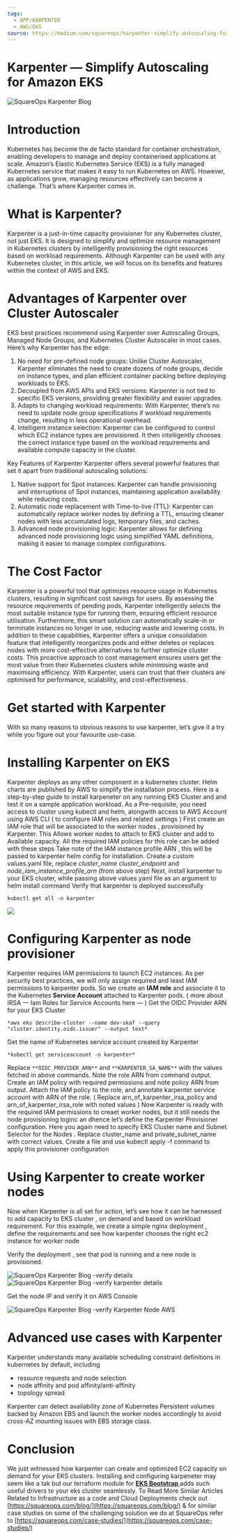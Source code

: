 ```yaml
---
tags:
  - APP/KARPENTER
  - AWS/EKS
source: https://medium.com/squareops/karpenter-simplify-autoscaling-for-amazon-eks-3e010df58eb4
---
```





# Karpenter — Simplify Autoscaling for Amazon EKS

![SquareOps Karpenter Blog](https://miro.medium.com/v2/resize:fit:700/1*ghXFW_pp2BKm7Qm87RoBTg.png) 


# Introduction

Kubernetes has become the de facto standard for container orchestration, enabling developers to manage and deploy containerised applications at scale. Amazon’s Elastic Kubernetes Service (EKS) is a fully managed Kubernetes service that makes it easy to run Kubernetes on AWS. However, as applications grow, managing resources effectively can become a challenge. That’s where Karpenter comes in.


# What is Karpenter?

Karpenter is a just-in-time capacity provisioner for any Kubernetes cluster, not just EKS. It is designed to simplify and optimize resource management in Kubernetes clusters by intelligently provisioning the right resources based on workload requirements. Although Karpenter can be used with any Kubernetes cluster, in this article, we will focus on its benefits and features within the context of AWS and EKS.


# Advantages of Karpenter over Cluster Autoscaler

EKS best practices recommend using Karpenter over Autoscaling Groups, Managed Node Groups, and Kubernetes Cluster Autoscaler in most cases. Here’s why Karpenter has the edge:
1.  No need for pre-defined node groups: Unlike Cluster Autoscaler, Karpenter eliminates the need to create dozens of node groups, decide on instance types, and plan efficient container packing before deploying workloads to EKS.
2.  Decoupled from AWS APIs and EKS versions: Karpenter is not tied to specific EKS versions, providing greater flexibility and easier upgrades.
3.  Adapts to changing workload requirements: With Karpenter, there’s no need to update node group specifications if workload requirements change, resulting in less operational overhead.
4.  Intelligent instance selection: Karpenter can be configured to control which EC2 instance types are provisioned. It then intelligently chooses the correct instance type based on the workload requirements and available compute capacity in the cluster.

Key Features of Karpenter Karpenter offers several powerful features that set it apart from traditional autoscaling solutions:
1.  Native support for Spot instances: Karpenter can handle provisioning and interruptions of Spot instances, maintaining application availability while reducing costs.
2.  Automatic node replacement with Time-to-live (TTL): Karpenter can automatically replace worker nodes by defining a TTL, ensuring cleaner nodes with less accumulated logs, temporary files, and caches.
3.  Advanced node provisioning logic: Karpenter allows for defining advanced node provisioning logic using simplified YAML definitions, making it easier to manage complex configurations.



# The Cost Factor

Karpenter is a powerful tool that optimizes resource usage in Kubernetes clusters, resulting in significant cost savings for users. By assessing the resource requirements of pending pods, Karpenter intelligently selects the most suitable instance type for running them, ensuring efficient resource utilisation. Furthermore, this smart solution can automatically scale-in or terminate instances no longer in use, reducing waste and lowering costs.
In addition to these capabilities, Karpenter offers a unique consolidation feature that intelligently reorganizes pods and either deletes or replaces nodes with more cost-effective alternatives to further optimize cluster costs. This proactive approach to cost management ensures users get the most value from their Kubernetes clusters while minimising waste and maximising efficiency. With Karpenter, users can trust that their clusters are optimised for performance, scalability, and cost-effectiveness.


# Get started with Karpenter

With so many reasons to obvious reasons to use karpenter, let’s give it a try while you figure out your favourite use-case.


# Installing Karpenter on EKS

Karpenter deploys as any other component in a kubernetes cluster. Helm charts are published by AWS to simplify the installation process. Here is a step-by-step guide to install karpeneter on any running EKS Cluster and and test it on a sample application workload.
As a Pre-requisite, you need access to cluster using kubectl and helm, alongwith access to AWS Account using AWS CLI ( to configure IAM roles and related settings )
First create an IAM role that will be associated to the worker nodes , provisioned by Karpenter. This Allows worker nodes to attach to EKS cluster and add to Available capacity. All the required IAM policies for this role can be added with these steps
Take note of the IAM instance profile ARN , this will be passed to karpenter helm config for installation. Create a custom values.yaml file, replace  *cluster_name*  *cluster_endpoint*  and  *node_iam_instance_profile_arn*  (from above step)
Next, install karpenter to your EKS cluster, while passing above values.yaml file as an argument to helm install command
Verify that karpenter is deployed successfully

```
kubectl get all -n karpenter
```


![](https://miro.medium.com/v2/resize:fit:700/0*XppVRGrLSQHejlFW.png) 


# Configuring Karpenter as node provisioner

Karpenter requires IAM permissions to launch EC2 instances. As per security best practices, we will only assign required and least IAM permissions to karpenter pods. So we create an  **IAM role**  and associate it to the Kubernetes  **Service Account**  attached to Karpenter pods. ( more about IRSA — Iam Roles for Service Accounts here — )
Get the OIDC Provider ARN for your EKS Cluster
> 
 ` *aws eks describe-cluster --name dev-skaf --query "cluster.identity.oidc.issuer" --output text* ` 

Get the name of Kubernetes service account created by Karpenter
> 
 ` *kubectl get serviceaccount -n karpenter* ` 

Replace  ` **OIDC_PROVIDER_ARN** `  and  ` **KARPENTER_SA_NAME** `  with the values fetched in above commands. Note the role ARN from command output.
Create an IAM policy with required permissions and note policy ARN from output.
Attach the IAM policy to the role, and annotate karpenter service account with ARN of the role. ( Replace arn_of_karpenter_irsa_policy and arn_of_karpenter_irsa_role with noted values )
Now Karpenter is ready with the required IAM permissions to creaet worker nodes, but it still needs the node provisioning loginc an dhence let’s define the Karpenter Provisioner configuration.
Here you again need to specify EKS Cluster name and Subnet Selector for the Nodes . Replace cluster_name and private_subnet_name with correct values. Create a file and use kubectl apply -f <filename>command to apply this provisioner configuration


# Using Karpenter to create worker nodes

Now when Karpenter is all set for action, let’s see how it can be harnessed to add capacity to EKS cluster , on demand and based on workload requirement. For this example, we create a simple nginx deployment , define the requirements and see how karpenter chooses the right ec2 instance for worker node
> 
Verify the deployment , see that pod is running and a new node is provisioned.

![SquareOps Karpenter Blog -verify details](https://miro.medium.com/v2/resize:fit:700/0*7rSQShYGu9ECoMcs.png) 
![SquareOps Karpenter Blog -verify karpenter details](https://miro.medium.com/v2/resize:fit:700/0*2Y0oW4iE4vFKubGZ.png) 
> 
Get the node IP and verify it on AWS Console

![SquareOps Karpenter Blog -verify Karpenter Node AWS](https://miro.medium.com/v2/resize:fit:700/0*pkXICwhh6vedGH7h.png) 


# Advanced use cases with Karpenter

Karpenter understands many available scheduling constraint definitions in kubernetes by default, including
- resource requests and node selection
- node affinity and pod affinity/anti-affinity
- topology spread

Karpenter can detect availability zone of Kubernetes Persistent volumes backed by Amazon EBS and launch the worker nodes accordingly to avoid cross-AZ mounting issues with EBS storage class.


# Conclusion

We just witnessed how karpenter can create and optimized EC2 capacity on demand for your EKS clusters. Installing and configuring karpeneter may seem like a tak but our terraform module for  [ **EKS Bootstrap**  ](https://github.com/squareops/terraform-aws-eks-bootstrap) adds such useful drivers to your eks cluster seamlessly.
To Read More Similar Articles Related to Infrastructure as a code and Cloud Deployments check out  [https://squareops.com/blog/](https://squareops.com/blog/)  & for similar case studies on some of the challenging solution we do at SquareOps refer to  [https://squareops.com/case-studies/](https://squareops.com/case-studies/) 